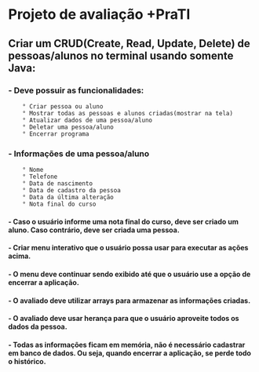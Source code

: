 # Projeto de avaliação +PraTI

## Criar um CRUD(Create, Read, Update, Delete) de pessoas/alunos no terminal usando somente Java:
###   - Deve possuir as funcionalidades:
        ° Criar pessoa ou aluno
        ° Mostrar todas as pessoas e alunos criadas(mostrar na tela)
        ° Atualizar dados de uma pessoa/aluno
        ° Deletar uma pessoa/aluno
        ° Encerrar programa
###   - Informações de uma pessoa/aluno
        ° Nome
        ° Telefone
        ° Data de nascimento
        ° Data de cadastro da pessoa
        ° Data da última alteração
        ° Nota final do curso
####  - Caso o usuário informe uma nota final do curso, deve ser criado um aluno. Caso contrário, deve ser criada uma pessoa.
####  - Criar menu interativo que o usuário possa usar para executar as ações acima.
####  - O menu deve continuar sendo exibido até que o usuário use a opção de encerrar a aplicação.
####  - O avaliado deve utilizar arrays para armazenar as informações criadas.
####  - O avaliado deve usar herança para que o usuário aproveite todos os dados da pessoa.
####  - Todas as informações ficam em memória, não é necessário cadastrar em banco de dados. Ou seja, quando encerrar a aplicação, se perde todo o histórico.           